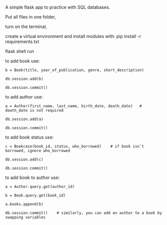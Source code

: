 A simple flask app to practice with SQL databases.

Put all files in one folder,

turn on the terminal, 

create a virtual environment and install modules with: pip install -r requirements.txt

flask shell run

to add book use:

    b = Book(title, year_of_publication, genre, short_description)

    db.session.add(b)

    db.session.commit()
    
to add author use:
    
    a = Author(first_name, last_name, birth_date, death_date)   # death_date is not required
    
    db.session.add(a)
    
    db.session.commit()
    
to add book status use:

    c = Bookcase(book_id, status, who_borrowed)    # if book isn`t borrowed, ignore who_borrowed
    
    db.session.add(c)
    
    db.session.commit()
    
to add book to author use:

    a = Author.query.get(author_id)
    
    b = Book.query.get(book_id)
    
    a.books.append(b)
    
    db.session.commit()    # similarly, you can add an author to a book by swapping variables
 
